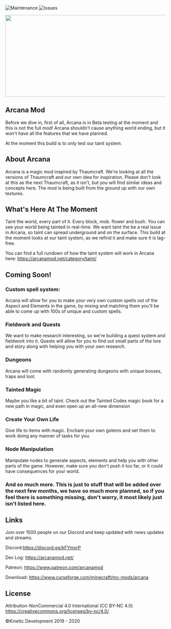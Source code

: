 
![Maintenance](https://img.shields.io/badge/Maintained%3F-yes-green.svg?style=for-the-badge&logo=appveyor)
![Issues](https://img.shields.io/github/issues/SleepingTea98/Arcana?style=for-the-badge&logo=appveyor)

<p align="center">
    <img width="768" height="256" src="https://media.discordapp.net/attachments/604720893654073388/627505379399434241/logo_animated.gif" />
</p>


## Arcana Mod
Before we dive in, first of all, Arcana is in Beta testing at the moment and this is not the full mod! Arcana shouldn't cause anything world ending, but it won't have all the features that we have planned.

At the moment this build is to only test our taint system.

## About Arcana
Arcana is a magic mod inspired by Thaumcraft. We're looking at all the versions of Thaumcraft and our own idea for inspiration. Please don't look at this as the next Thaumcraft, as it isn't, but you will find similar ideas and concepts here. The mod is being built from the ground up with our own textures.

## What's Here At The Moment
Taint the world, every part of it. Every block, mob. flower and bush. You can see your world being tainted in real-time. We want taint the be a real issue in Arcana, so taint can spread underground and on the surface. This build at the moment looks at our taint system, as we refind it and make sure it is lag-free.  

You can find a full rundown of how the taint system will work in Arcana here: https://arcanamod.net/category/taint/

## Coming Soon!

### Custom spell system: 
Arcana will allow for you to make your very own custom spells out of the Aspect and Elements in the game, by mixing and matching them you'll be able to come up with 100s of unique and custom spells.

### Fieldwork and Quests
We want to make research interesting, so we're building a quest system and fieldwork into it. Quests will allow for you to find out small parts of the lore and story along with helping you with your own research.

### Dungeons 
Arcana will come with randomly generating dungeons with unique bosses, traps and loot.

### Tainted Magic
Maybe you like a bit of taint. Check out the Tainted Codex magic book for a new path in magic, and even open up an all-new dimension 

### Create Your Own Life
Give life to items with magic. Enchant your own golems and set them to work doing any manner of tasks for you.

### Node Manipulation 
Manipulate nodes to generate aspects, elements and help you with other parts of the game. However, make sure you don't push it too far, or it could have consequences for your world.

### And so much more. This is just to stuff that will be added over the next few months, we have so much more planned, so if you feel there is something missing, don't worry, it most likely just isn't listed here. 

## Links
Join over 1500 people on our Discord and keep updated with news updates and streams.

Discord:https://discord.gg/kFYmxrP

Dev Log: https://arcanamod.net/

Patreon: https://www.patreon.com/arcanamod

Download: https://www.curseforge.com/minecraft/mc-mods/arcana


## License

Attribution-NonCommercial 4.0 International (CC BY-NC 4.0) https://creativecommons.org/licenses/by-nc/4.0/

©Kinetic Development 2019 - 2020

